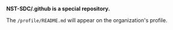 **NST-SDC/.github is a special repository.**

The `/profile/README.md` will appear on the organization's profile.
